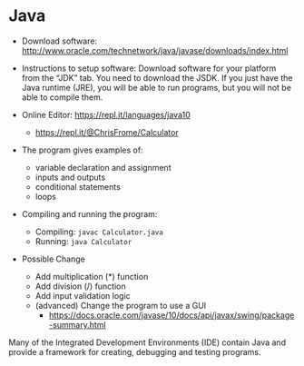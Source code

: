 # Java

* Download software: http://www.oracle.com/technetwork/java/javase/downloads/index.html

* Instructions to setup software: Download software for your platform from the “JDK” tab. You need to download the JSDK. If you just have the Java runtime (JRE), you will be able to run programs, but you will not be able to compile them.

* Online Editor: https://repl.it/languages/java10
   * https://repl.it/@ChrisFrome/Calculator

* The program gives examples of:

    * variable declaration and assignment
    * inputs and outputs
    * conditional statements
    * loops

* Compiling and running the program:
    * Compiling: `javac Calculator.java`
    * Running: `java Calculator`

* Possible Change
    * Add multiplication (*) function
    * Add division (/) function
    * Add input validation logic
    * (advanced) Change the program to use a GUI
        * https://docs.oracle.com/javase/10/docs/api/javax/swing/package-summary.html

Many of the Integrated Development Environments (IDE) contain Java and provide a framework for creating, debugging and testing programs.
